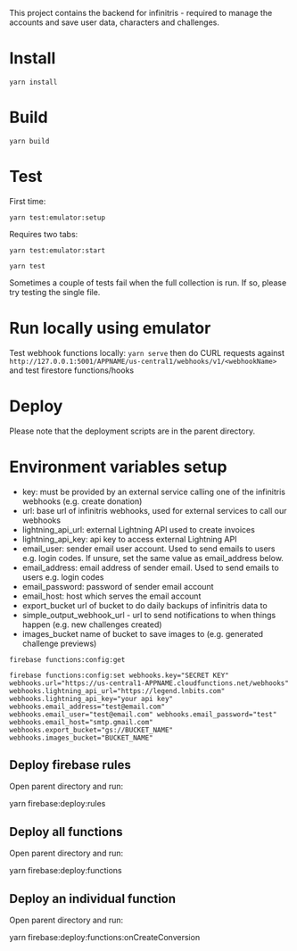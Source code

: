 This project contains the backend for infinitris - required to manage the accounts and save user data, characters and challenges.

# Install

`yarn install`

# Build

`yarn build`

# Test

First time:

`yarn test:emulator:setup`

Requires two tabs:

`yarn test:emulator:start`

`yarn test`

Sometimes a couple of tests fail when the full collection is run. If so, please try testing the single file.

# Run locally using emulator

Test webhook functions locally: `yarn serve` then do CURL requests against `http://127.0.0.1:5001/APPNAME/us-central1/webhooks/v1/<webhookName>` and test firestore functions/hooks

# Deploy

Please note that the deployment scripts are in the parent directory.

# Environment variables setup

- key: must be provided by an external service calling one of the infinitris webhooks (e.g. create donation)
- url: base url of infinitris webhooks, used for external services to call our webhooks
- lightning_api_url: external Lightning API used to create invoices
- lightning_api_key: api key to access external Lightning API
- email_user: sender email user account. Used to send emails to users e.g. login codes. If unsure, set the same value as email_address below.
- email_address: email address of sender email. Used to send emails to users e.g. login codes
- email_password: password of sender email account
- email_host: host which serves the email account
- export_bucket url of bucket to do daily backups of infinitris data to
- simple_output_webhook_url - url to send notifications to when things happen (e.g. new challenges created)
- images_bucket name of bucket to save images to (e.g. generated challenge previews)

`firebase functions:config:get`

`firebase functions:config:set webhooks.key="SECRET KEY" webhooks.url="https://us-central1-APPNAME.cloudfunctions.net/webhooks" webhooks.lightning_api_url="https://legend.lnbits.com" webhooks.lightning_api_key="your api key" webhooks.email_address="test@email.com" webhooks.email_user="test@email.com" webhooks.email_password="test" webhooks.email_host="smtp.gmail.com" webhooks.export_bucket="gs://BUCKET_NAME" webhooks.images_bucket="BUCKET_NAME"`

## Deploy firebase rules

Open parent directory and run:

yarn firebase:deploy:rules

## Deploy all functions

Open parent directory and run:

yarn firebase:deploy:functions

## Deploy an individual function

Open parent directory and run:

yarn firebase:deploy:functions:onCreateConversion

